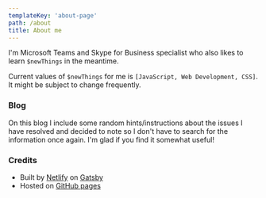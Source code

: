 ```yaml
---
templateKey: 'about-page'
path: /about
title: About me
---
```

I'm Microsoft Teams and Skype for Business specialist who also likes to learn `$newThings` in the meantime.

Current values of `$newThings` for me is `[JavaScript, Web Development, CSS]`. It might be subject to change frequently.

### Blog

On this blog I include some random hints/instructions about the issues I have resolved and decided to note so I don't have to search for the information once again. I'm glad if you find it somewhat useful!

### Credits

* Built  by [Netlify](https://netlify.com) on [Gatsby](https://gatsbyjs.org/)
* Hosted on [GitHub pages](https://pages.github.com)

